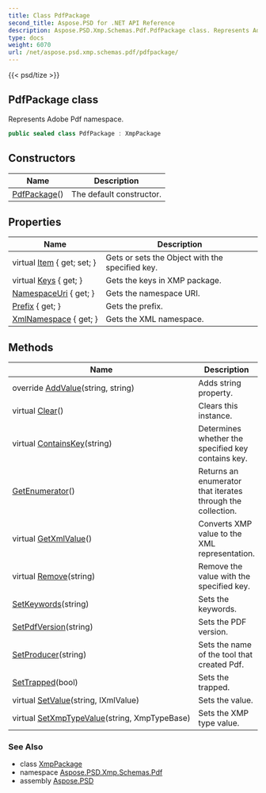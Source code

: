 ```yaml
---
title: Class PdfPackage
second_title: Aspose.PSD for .NET API Reference
description: Aspose.PSD.Xmp.Schemas.Pdf.PdfPackage class. Represents Adobe Pdf namespace
type: docs
weight: 6070
url: /net/aspose.psd.xmp.schemas.pdf/pdfpackage/
---
```

{{< psd/tize >}}
## PdfPackage class

Represents Adobe Pdf namespace.

```csharp
public sealed class PdfPackage : XmpPackage
```

## Constructors

| Name | Description |
| --- | --- |
| [PdfPackage](pdfpackage/)() | The default constructor. |

## Properties

| Name | Description |
| --- | --- |
| virtual [Item](../../aspose.psd.xmp/xmppackage/item/) { get; set; } | Gets or sets the Object with the specified key. |
| virtual [Keys](../../aspose.psd.xmp/xmppackage/keys/) { get; } | Gets the keys in XMP package. |
| [NamespaceUri](../../aspose.psd.xmp/xmppackage/namespaceuri/) { get; } | Gets the namespace URI. |
| [Prefix](../../aspose.psd.xmp/xmppackage/prefix/) { get; } | Gets the prefix. |
| [XmlNamespace](../../aspose.psd.xmp/xmppackage/xmlnamespace/) { get; } | Gets the XML namespace. |

## Methods

| Name | Description |
| --- | --- |
| override [AddValue](../../aspose.psd.xmp.schemas.pdf/pdfpackage/addvalue/)(string, string) | Adds string property. |
| virtual [Clear](../../aspose.psd.xmp/xmppackage/clear/)() | Clears this instance. |
| virtual [ContainsKey](../../aspose.psd.xmp/xmppackage/containskey/)(string) | Determines whether the specified key contains key. |
| [GetEnumerator](../../aspose.psd.xmp/xmppackage/getenumerator/)() | Returns an enumerator that iterates through the collection. |
| virtual [GetXmlValue](../../aspose.psd.xmp/xmppackage/getxmlvalue/)() | Converts XMP value to the XML representation. |
| virtual [Remove](../../aspose.psd.xmp/xmppackage/remove/)(string) | Remove the value with the specified key. |
| [SetKeywords](../../aspose.psd.xmp.schemas.pdf/pdfpackage/setkeywords/)(string) | Sets the keywords. |
| [SetPdfVersion](../../aspose.psd.xmp.schemas.pdf/pdfpackage/setpdfversion/)(string) | Sets the PDF version. |
| [SetProducer](../../aspose.psd.xmp.schemas.pdf/pdfpackage/setproducer/)(string) | Sets the name of the tool that created Pdf. |
| [SetTrapped](../../aspose.psd.xmp.schemas.pdf/pdfpackage/settrapped/)(bool) | Sets the trapped. |
| virtual [SetValue](../../aspose.psd.xmp/xmppackage/setvalue/)(string, IXmlValue) | Sets the value. |
| virtual [SetXmpTypeValue](../../aspose.psd.xmp/xmppackage/setxmptypevalue/)(string, XmpTypeBase) | Sets the XMP type value. |

### See Also

* class [XmpPackage](../../aspose.psd.xmp/xmppackage/)
* namespace [Aspose.PSD.Xmp.Schemas.Pdf](../../aspose.psd.xmp.schemas.pdf/)
* assembly [Aspose.PSD](../../)


